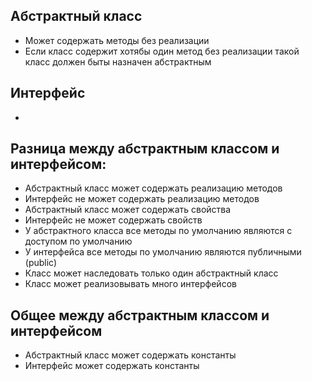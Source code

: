 ## Абстрактный класс
* Может содержать методы без реализации
* Если класс содержит хотябы один метод без реализации такой класс должен быты назначен абстрактным

## Интерфейс
*

## Разница между абстрактным классом и интерфейсом:
* Абстрактный класс может содержать реализацию методов 
* Интерфейс не может содержать реализацию методов 
* Абстрактный класс может содержать свойства
* Интерфейс не может содержать свойств
* У абстрактного класса все методы по умолчанию являются с доступом по умолчанию
* У интерфейса все методы по умолчанию являются публичными (public)
* Класс может наследовать только один абстрактный класс
* Класс может реализовывать много интерфейсов

## Общее между абстрактным классом и интерфейсом
* Абстрактный класс может содержать константы
* Интерфейс может содержать константы
